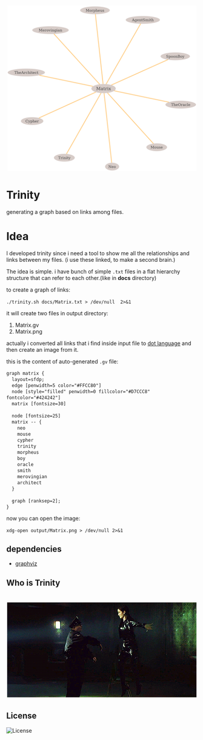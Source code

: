 <h1 align="center">
	<img width="500" src="assets/Matrix.png" alt="matrix.png"></img>
	<br>
</h1>

# Trinity
generating a graph based on links among files.

# Idea
I developed trinity since i need a tool to show me all the relationships and links between my files. (i use these linked, to make a second brain.)

The idea is simple. i have bunch of simple `.txt` files in a flat hierarchy structure that can refer to each other.(like in **docs** directory)

to create a graph of links:

`./trinity.sh docs/Matrix.txt > /dev/null  2>&1`

it will create two files in output directory:
1. Matrix.gv
2. Matrix.png

actually i converted all links that i find inside input file to [dot language](https://en.wikipedia.org/wiki/DOT_(graph_description_language)) and then create an image from it.

this is the content of auto-generated `.gv` file:
```
graph matrix {
  layout=sfdp;
  edge [penwidth=5 color="#FFCC80"]
  node [style="filled" penwidth=0 fillcolor="#D7CCC8" fontcolor="#424242"]
  matrix [fontsize=30]

  node [fontsize=25]
  matrix -- {
    neo
    mouse
    cypher
    trinity
    morpheus
    boy
    oracle
    smith
    merovingian
    architect
  }

  graph [ranksep=2];
}
```

now you can open the image:

`xdg-open output/Matrix.png > /dev/null 2>&1`

## dependencies
- [graphviz](https://graphviz.org/)

## Who is Trinity
<h1 align="center">
	<img width="500" src="assets/trinity.gif" alt="trinity.gif">
	<br>
</h1>

## License
![License](https://img.shields.io/github/license/LinArcX/trinity.svg?style=flat-square)
